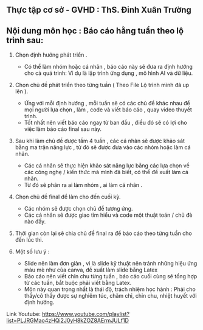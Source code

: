 ## Thực tập cơ sở - GVHD : ThS. Đinh Xuân Trường
## Nội dung môn học : Báo cáo hằng tuần theo lộ trình sau: 
1. Chọn định hướng phát triển .
   - Có thể làm nhóm hoặc cá nhân , báo cáo này sẽ đưa ra định hướng cho cả quá trình: Ví dụ là lập trình ứng dụng , mô hình AI và dữ liệu.
    
3. Chọn chủ đề phát triển theo từng tuần ( Theo File Lộ trình mình đã up lên ).
   - Ứng với mỗi định hướng , mỗi tuần sẽ có các chủ đề khác nhau để mọi người lựa chọn , làm , code  và viết báo cáo , quay video thuyết trình.
   - Tốt nhất nên viết báo cáo ngay từ ban đầu , điều đó sẽ có lợi cho việc làm báo cáo final sau này.
     
5. Sau khi làm chủ đề được tầm 4 tuần , các cá nhân sẽ được khảo sát bằng ma trận năng lực , từ đó sẽ được đưa vào các nhóm hoặc làm cá nhân.
   - Các cá nhân sẽ thực hiện khảo sát năng lực bằng các lựa chọn về các công nghẹ / kiến thức mà mình đã biết, có thể đề xuất làm cá nhân.
   - Từ đó sẽ phân ra ai làm nhóm , ai làm cá nhân .
     
7. Chọn chủ đề final để làm cho đến cuối kỳ.
   - Các nhóm sẽ được chọn chủ đề tương ứng.
   - Các cá nhân sẽ được giao tìm hiểu và code một thuật toán / chủ đè nào đấy.
     
8. Thời gian còn lại sẽ chia chủ đề final ra để báo cáo theo từng tuần cho đến lúc thi.

9. Một số lưu ý :
    - Slide nên làm đơn giản , vì là slide kỹ thuật nên tránh những hiệu ứng màu mè như của canva, đề xuất làm slide bằng Latex
    - Báo cáo nên viết chỉn chu từng tuần , báo cáo cuối cùng sẽ tổng hợp từ các tuần, bắt buộc phải viết bằng Latex.
    - Môn này quan trọng nhất là thái độ, trách nhiệm học hành : Phải cho thầy/cô thấy được sự nghiêm túc, chăm chỉ, chỉn chu, nhiệt huyết với định hướng.

Link Youtube: https://www.youtube.com/playlist?list=PLJRGMao4zHQi2J0yH8kZOZ8AErmJULf1D
